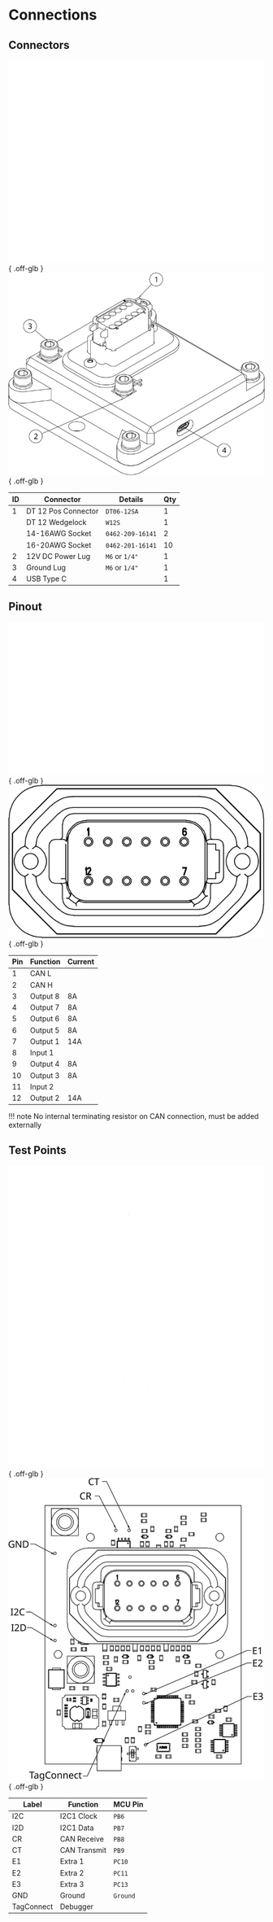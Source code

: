 # Connections

## Connectors

![Connections](../images/ConnectionsWhite.svg#only-dark){ .off-glb }
![Connections](../images/ConnectionsBlack.svg#only-light){ .off-glb }

|ID| Connector           | Details         | Qty |
| -| ------------------- | --------------  | --- |
| 1| DT 12 Pos Connector | `DT06-12SA`     | 1   |
|  | DT 12 Wedgelock     | `W12S`          | 1   |
|  | 14-16AWG Socket     | `0462-209-16141`| 2   |
|  | 16-20AWG Socket     | `0462-201-16141`| 10  |
| 2| 12V DC Power Lug    | `M6` or `1/4"`  | 1   |
| 3| Ground Lug          | `M6` or `1/4"`  | 1   |
| 4| USB Type C          |                 | 1   |

## Pinout

![DT 12](../images/DTPinNumsWhite.svg#only-dark){ .off-glb }
![DT 12](../images/DTPinNumsBlack.svg#only-light){ .off-glb }

| Pin | Function| Current |
| --- | ------- | ------- |
| 1   | CAN L   |         |
| 2   | CAN H   |         |
| 3   | Output 8| 8A      |
| 4   | Output 7| 8A      |
| 5   | Output 6| 8A      |
| 6   | Output 5| 8A      |
| 7   | Output 1| 14A     |
| 8   | Input 1 |         |
| 9   | Output 4| 8A      |
| 10  | Output 3| 8A      |
| 11  | Input 2 |         |
| 12  | Output 2| 14A     |

!!! note
    No internal terminating resistor on CAN connection, must be added externally

## Test Points

![Test Points](../images/TestPointsWhite.svg#only-dark){ .off-glb }
![Test Points](../images/TestPointsBlack.svg#only-light){ .off-glb }

| Label     | Function     | MCU Pin |
| ---       | ------------ | ------- |
| I2C       | I2C1 Clock   | `PB6`   |
| I2D       | I2C1 Data    | `PB7`   |
| CR        | CAN Receive  | `PB8`   |
| CT        | CAN Transmit | `PB9`   |
| E1        | Extra 1      | `PC10`  |
| E2        | Extra 2      | `PC11`  |
| E3        | Extra 3      | `PC13`  |
| GND       | Ground       | `Ground`|
| TagConnect| Debugger     |         |